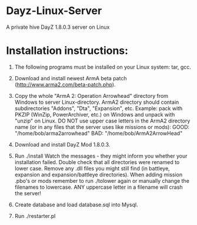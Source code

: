 Dayz-Linux-Server
=================

A private hive DayZ 1.8.0.3 server on Linux

Installation instructions:
==========================

1. The following programs must be installed on your Linux system: tar, gcc.
2. Download and install newest ArmA beta patch (http://www.arma2.com/beta-patch.php).
3. Copy the whole "ArmA 2: Operation Arrowhead" directory from Windows to server Linux-directory.
   ArmA2 directory should contain subdirectories "Addons", "Dta", "Expansion", etc.
   Example: pack with PKZIP (WinZip, PowerArchiver, etc.) on Windows and unpack with "unzip" on Linux.
   DO NOT use upper case letters in the ArmA2 directory name (or in any files that the server uses 
   like missions or mods):
   GOOD: "/home/bob/arma2arrowhead"
   BAD:  "/home/bob/ArmA2ArrowHead"
3. Download and install DayZ Mod 1.8.0.3.
4. Run ./install
   Watch the messages - they might inform you whether your installation
   failed. Double check that all directories were renamed to lower case.
   Remove any .dll files you might still find (in battleye, expansion and
   expansion/battleye directories).
   When adding mission .pbo's or mods remember to run ./tolower again or
   manually change the filenames to lowercase. ANY uppercase letter in
   a filename will crash the server!


5. Create database and load database.sql into Mysql.
6. Run ./restarter.pl

